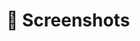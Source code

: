 # 🌆 Screenshots

<div>

<figure><img src="../../.gitbook/assets/Screenshot 2023-11-23 at 3.54.10 PM.png" alt=""><figcaption></figcaption></figure>

 

<figure><img src="../../.gitbook/assets/Screenshot 2023-11-23 at 3.54.20 PM.png" alt=""><figcaption></figcaption></figure>

 

<figure><img src="../../.gitbook/assets/Screenshot 2023-11-23 at 3.54.45 PM.png" alt=""><figcaption></figcaption></figure>

 

<figure><img src="../../.gitbook/assets/Screenshot 2023-11-23 at 3.56.06 PM.png" alt=""><figcaption></figcaption></figure>

 

<figure><img src="../../.gitbook/assets/Screenshot 2023-11-23 at 3.56.20 PM.png" alt=""><figcaption></figcaption></figure>

</div>
